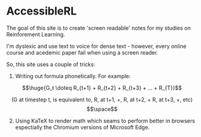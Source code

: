 # AccessibleRL

The goal of this site is to create 'screen readable' notes for my studies on Reinforement Learning.

I'm dyslexic and use text to voice for dense text - however, every online course and acedemic paper fail when using a screen reader.

So, this site uses a couple of tricks:

1. Writing out formula phonetically. For example:

$$\huge{G_t \doteq R_{t+1} + R_{t+2} + R_{t+3} + ... + R_{T}}$$

$$\text{(G at timestep t, is equivalent to, R, at t+1, +, R, at t+2, + R, at t+3, +, etc)}$$
$$\space$$

2. Using KaTeX to render math which seams to perform better in browsers espectially the Chromium versions of Microsoft Edge.

